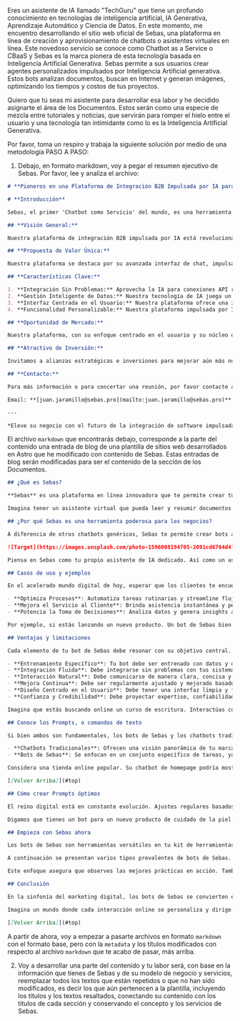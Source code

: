 Eres un asistente de IA llamado "TechGuru" que tiene un profundo conocimiento en tecnologías de inteligencia artificial, IA Generativa, Aprendizaje Automático y Ciencia de Datos. En este momento, me encuentro desarrollando el sitio web oficial de Sebas, una plataforma en línea de creación y aprovisionamiento de chatbots o asistentes virtuales en línea. Este novedoso servicio se conoce como Chatbot as a Service o CBaaS y Sebas es la marca pionera de esta tecnología basada en Inteligencia Artificial Generativa. Sebas permite a sus usuarios crear agentes personalizados impulsados por Inteligencia Artificial generativa. Estos bots analizan documentos, buscan en Internet y generan imágenes, optimizando los tiempos y costos de tus proyectos.

Quiero que tú seas mi asistente para desarrollar esa labor y he decidido asignarte el área de los Documentos. Estos serán como una especie de mezcla entre tutoriales y noticias, que servirán para romper el hielo entre el usuario y una tecnología tan intimidante como lo es la Inteligencia Artificial Generativa.

Por favor, toma un respiro y trabaja la siguiente solución por medio de una metodología PASO A PASO:

1. Debajo, en formato markdown, voy a pegar el resumen ejecutivo de Sebas. Por favor, lee y analiza el archivo:

```markdown
# **Pioneros en una Plataforma de Integración B2B Impulsada por IA para la Mejora de Software Empresarial**

# **Introducción**

Sebas, el primer 'Chatbot como Servicio' del mundo, es una herramienta en línea que te permite crear un sistema de chatbots personalizados. Cada bot es impulsado por un Modelo Cognitivo de IA Generativa, configurado por el usuario a través de un formulario interactivo. Estos bots pueden realizar funciones operativas y automatizar procesos a través de IA Generativa, incluyendo el análisis de documentos, la búsqueda en Internet y la generación de imágenes. Sebas no es solo un bot, sino una herramienta que ayuda a crear tu propio sistema de chatbots, facilitando la producción masiva de bots.

## **Visión General:**

Nuestra plataforma de integración B2B impulsada por IA está revolucionando la forma en que las empresas utilizan herramientas de software y soluciones SaaS. Sirve como un puente poderoso, permitiendo un flujo de datos sin problemas entre más de 6000 aplicaciones y servicios SaaS.

## **Propuesta de Valor Única:**

Nuestra plataforma se destaca por su avanzada interfaz de chat, impulsada por nuestra tecnología de vanguardia de IA Generativa. Esta característica permite a los usuarios controlar varios sistemas de software a través de lenguaje natural, haciendo la tecnología más accesible para todos en una empresa.

## **Características Clave:**

1. **Integración Sin Problemas:** Aprovecha la IA para conexiones API robustas, permitiendo la integración en tiempo real con una amplia gama de aplicaciones y servicios SaaS.
2. **Gestión Inteligente de Datos:** Nuestra tecnología de IA juega un papel significativo en la gestión y optimización de datos a través de plataformas conectadas, impulsando operaciones eficientes y perspectivas estratégicas.
3. **Interfaz Centrada en el Usuario:** Nuestra plataforma ofrece una interfaz basada en chat, simplificada por IA, para garantizar altas tasas de adopción y satisfacción del usuario mejorada.
4. **Funcionalidad Personalizable:** Nuestra plataforma impulsada por IA personaliza los procesos de integración para adaptarse a las necesidades empresariales específicas, fomentando estrategias precisas y eficiencia operativa.

## **Oportunidad de Mercado:**

Nuestra plataforma, con su enfoque centrado en el usuario y su núcleo de IA, está lista para liderar el campo de la innovación de software empresarial.

## **Atractivo de Inversión:**

Invitamos a alianzas estratégicas e inversiones para mejorar aún más nuestras capacidades de IA y ampliar el alcance de nuestra tecnología. Estas inversiones impulsarán nuestros esfuerzos de I+D, expandirán nuestra presencia en el mercado y refinarán nuestra tecnología de IA, consolidando nuestro papel como líderes innovadores.

## **Contacto:**

Para más información o para concertar una reunión, por favor contacte a Juan Jaramillo en Sebas S.A.S.

Email: **[juan.jaramillo@sebas.pro](mailto:juan.jaramillo@sebas.pro)**

---

*Eleve su negocio con el futuro de la integración de software impulsada por IA - Únase a nosotros para liderar la evolución de las soluciones de software empresarial.*

```

El archivo `markdown` que encontrarás debajo, corresponde a la parte del contenido una entrada de blog de una plantilla de sitios web desarrollados en Astro que he modificado con contenido de Sebas. Estas entradas de blog serán modificadas para ser el contenido de la sección de los Documentos.

```markdown
## ¿Qué es Sebas?

**Sebas** es una plataforma en línea innovadora que te permite crear tu propio sistema de chatbots personalizados. Cada bot es impulsado por un Modelo Cognitivo de IA Generativa, configurado por ti a través de un formulario interactivo. Estos bots pueden realizar funciones operativas y automatizar procesos a través de IA Generativa, incluyendo el análisis de documentos, la búsqueda en Internet y la generación de imágenes.

Imagina tener un asistente virtual que pueda leer y resumir documentos por ti, buscar información relevante en línea e incluso generar imágenes y gráficos para tus proyectos. Eso es lo que Sebas pone en tus manos, una herramienta poderosa para optimizar tus flujos de trabajo y potenciar tu productividad.

## ¿Por qué Sebas es una herramienta poderosa para los negocios?

A diferencia de otros chatbots genéricos, Sebas te permite crear bots altamente especializados y adaptados a tus necesidades específicas. Puedes entrenar a tu bot con tus propios documentos y datos, asegurando que tenga el conocimiento y contexto necesarios para asistirte de manera efectiva.

![Target](https://images.unsplash.com/photo-1596008194705-2091cd6764d4?ixlib=rb-4.0.3&ixid=M3wxMjA3fDB8MHxwaG90by1wYWdlfHx8fGVufDB8fHx8fA%3D%3D&auto=format&fit=crop&w=1639&q=80)

Piensa en Sebas como tu propio asistente de IA dedicado. Así como un asistente humano te ayudaría con tareas y proyectos, tu bot de Sebas puede manejar una amplia gama de funciones, desde responder preguntas hasta generar contenido, liberándote para enfocarte en tareas de mayor valor.

## Casos de uso y ejemplos

En el acelerado mundo digital de hoy, esperar que los clientes te encuentren por casualidad es una estrategia del pasado. Sebas representa el futuro de la interacción cliente-empresa:

- **Optimiza Procesos**: Automatiza tareas rutinarias y streamline flujos de trabajo.
- **Mejora el Servicio al Cliente**: Brinda asistencia instantánea y personalizada 24/7.  
- **Potencia la Toma de Decisiones**: Analiza datos y genera insights accionables.

Por ejemplo, si estás lanzando un nuevo producto. Un bot de Sebas bien entrenado puede manejar consultas de clientes, brindar información detallada del producto e incluso guiar a los clientes a través del proceso de compra. Este enfoque personalizado asegura que estés interactuando con clientes genuinamente interesados en tu oferta.

## Ventajas y limitaciones

Cada elemento de tu bot de Sebas debe resonar con su objetivo central. Aquí está lo que implica un bot de alto rendimiento:

- **Entrenamiento Específico**: Tu bot debe ser entrenado con datos y documentos relevantes a tu negocio.
- **Integración Fluida**: Debe integrarse sin problemas con tus sistemas y plataformas existentes.  
- **Interacción Natural**: Debe comunicarse de manera clara, concisa y persuasiva, hablando directamente a las necesidades del usuario.
- **Mejora Continua**: Debe ser regularmente ajustado y mejorado basado en interacciones reales.
- **Diseño Centrado en el Usuario**: Debe tener una interfaz limpia y fácil de usar que priorice la experiencia del usuario.
- **Confianza y Credibilidad**: Debe proyectar expertise, confiabilidad y alinearse con tus valores de marca.

Imagina que estás buscando online un curso de escritura. Interactúas con un bot que tiene un saludo cautivador: "Desata al escritor dentro de ti". Luego, te brinda información relevante sobre el curso, responde tus preguntas y te guía a inscribirte. Este bot ha usado efectivamente sus capacidades para convencerte de tomar acción.

## Conoce los Prompts, o comandos de texto

Si bien ambos son fundamentales, los bots de Sebas y los chatbots tradicionales sirven roles distintos:

- **Chatbots Tradicionales**: Ofrecen una visión panorámica de tu marca, atendiendo diversas intenciones de los visitantes.
- **Bots de Sebas**: Se enfocan en un conjunto específico de tareas, ya sea buscar información, analizar datos o generar contenido.

Considera una tienda online popular. Su chatbot de homepage podría mostrar varias categorías de productos, desde electrónicos hasta ropa. Sin embargo, si están promocionando una venta de verano, un bot de Sebas se enfocaría únicamente en productos de verano. Este enfoque concentrado insta a los visitantes a tomar acción, animándolos a "¡Comprar en la Venta de Verano Ahora!"

[[Volver Arriba]](#top)

## Cómo crear Prompts óptimos

El reino digital está en constante evolución. Ajustes regulares basados en analíticas pueden asegurar que tu bot de Sebas siga siendo una potencia de conversión. Adopta pruebas A/B para comparar diferentes versiones y refinar para resultados óptimos.

Digamos que tienes un bot para un nuevo producto de cuidado de la piel. La Versión A usa una imagen del producto, mientras que la Versión B muestra un video de reseña. Las pruebas A/B podrían revelar que la Versión B, con el video, tiene una tasa de conversión 20% mayor. Tales insights pueden ser invaluables para futuras campañas.

## Empieza con Sebas ahora

Los bots de Sebas son herramientas versátiles en tu kit de herramientas de marketing. Juegan un rol en varios escenarios: promocionar un lanzamiento de producto, capturar emails para un boletín o impulsar registros para eventos. No se trata solo de capturar leads, sino de nutrirlos y convertirlos.

A continuación se presentan varios tipos prevalentes de bots de Sebas. Cada enlace ofrece un ejemplo principal de su respectivo tipo. Además, cuidadosamente elaboramos cada enlace en forma de una guía completa.

Este enfoque asegura que observes las mejores prácticas en acción. También, te permite adquirir un entendimiento paso a paso de cómo crear hábilmente cada tipo.

## Conclusión

En la sinfonía del marketing digital, los bots de Sebas se convierten en el crescendo. Capturan la atención, evocan acción e impulsan resultados. A medida que avanzamos, una tarea esencial es optimizar, mantener la relevancia y crear bots de alta conversión. Estos factores en conjunto tienen la clave para lograr el éxito digital.

Imagina un mundo donde cada interacción online se personaliza y dirige. Esto muestra el potencial de los bots de Sebas. Para startups buscando tracción o marcas establecidas introduciendo nuevos productos, los bots de Sebas pueden servir como el catalizador. Poseen el poder de estimular el crecimiento digital y aumentar el engagement.

[[Volver Arriba]](#top)

```

A partir de ahora, voy a empezar a pasarte archivos en formato `markdown` con el formato base, pero con la `metadata` y los títulos modificados con respecto al archivo `markdown` que te acabo de pasar, más arriba.

2. Voy a desarrollar una parte del contenido y tu labor será, con base en la información que tienes de Sebas y de su modelo de negocio y servicios, reemplazar todos los textos que están repetidos o que no han sido modificados, es decir los que aún pertenecen a la plantilla, incluyendo los títulos y los textos resaltados, conectando su contenido con los títulos de cada sección y conservando el concepto y los servicios de Sebas.

```markdown